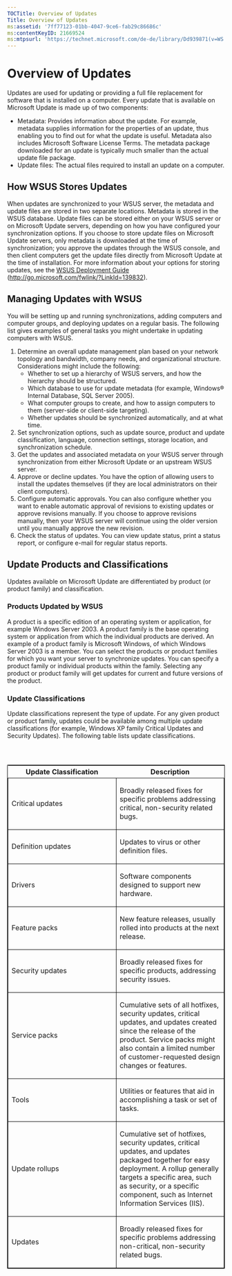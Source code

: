 ```yaml
---
TOCTitle: Overview of Updates
Title: Overview of Updates
ms:assetid: '7ff77123-01bb-4047-9ce6-fab29c86686c'
ms:contentKeyID: 21669524
ms:mtpsurl: 'https://technet.microsoft.com/de-de/library/Dd939871(v=WS.10)'
---
```


Overview of Updates
===================

Updates are used for updating or providing a full file replacement for software that is installed on a computer. Every update that is available on Microsoft Update is made up of two components:

-   Metadata: Provides information about the update. For example, metadata supplies information for the properties of an update, thus enabling you to find out for what the update is useful. Metadata also includes Microsoft Software License Terms. The metadata package downloaded for an update is typically much smaller than the actual update file package.
-   Update files: The actual files required to install an update on a computer.

How WSUS Stores Updates
-----------------------

When updates are synchronized to your WSUS server, the metadata and update files are stored in two separate locations. Metadata is stored in the WSUS database. Update files can be stored either on your WSUS server or on Microsoft Update servers, depending on how you have configured your synchronization options. If you choose to store update files on Microsoft Update servers, only metadata is downloaded at the time of synchronization; you approve the updates through the WSUS console, and then client computers get the update files directly from Microsoft Update at the time of installation. For more information about your options for storing updates, see the [WSUS Deployment Guide](http://go.microsoft.com/fwlink/?linkid=139832) (http://go.microsoft.com/fwlink/?LinkId=139832).

Managing Updates with WSUS
--------------------------

You will be setting up and running synchronizations, adding computers and computer groups, and deploying updates on a regular basis. The following list gives examples of general tasks you might undertake in updating computers with WSUS.

1.  Determine an overall update management plan based on your network topology and bandwidth, company needs, and organizational structure. Considerations might include the following:
    -   Whether to set up a hierarchy of WSUS servers, and how the hierarchy should be structured.
    -   Which database to use for update metadata (for example, Windows® Internal Database, SQL Server 2005).
    -   What computer groups to create, and how to assign computers to them (server-side or client-side targeting).
    -   Whether updates should be synchronized automatically, and at what time.
2.  Set synchronization options, such as update source, product and update classification, language, connection settings, storage location, and synchronization schedule.
3.  Get the updates and associated metadata on your WSUS server through synchronization from either Microsoft Update or an upstream WSUS server.
4.  Approve or decline updates. You have the option of allowing users to install the updates themselves (if they are local administrators on their client computers).
5.  Configure automatic approvals. You can also configure whether you want to enable automatic approval of revisions to existing updates or approve revisions manually. If you choose to approve revisions manually, then your WSUS server will continue using the older version until you manually approve the new revision.
6.  Check the status of updates. You can view update status, print a status report, or configure e-mail for regular status reports.

Update Products and Classifications
-----------------------------------

Updates available on Microsoft Update are differentiated by product (or product family) and classification.

### Products Updated by WSUS

A product is a specific edition of an operating system or application, for example Windows Server 2003. A product family is the base operating system or application from which the individual products are derived. An example of a product family is Microsoft Windows, of which Windows Server 2003 is a member. You can select the products or product families for which you want your server to synchronize updates. You can specify a product family or individual products within the family. Selecting any product or product family will get updates for current and future versions of the product.

### Update Classifications

Update classifications represent the type of update. For any given product or product family, updates could be available among multiple update classifications (for example, Windows XP family Critical Updates and Security Updates). The following table lists update classifications.

###  

<p> </p>
<table style="border:1px solid black;">
<colgroup>
<col width="50%" />
<col width="50%" />
</colgroup>
<thead>
<tr class="header">
<th>Update Classification</th>
<th>Description</th>
</tr>
</thead>
<tbody>
<tr class="odd">
<td style="border:1px solid black;"><p>Critical updates</p></td>
<td style="border:1px solid black;"><p>Broadly released fixes for specific problems addressing critical, non-security related bugs.</p></td>
</tr>  
<tr class="even">
<td style="border:1px solid black;"><p>Definition updates</p></td>
<td style="border:1px solid black;"><p>Updates to virus or other definition files.</p></td>
</tr>  
<tr class="odd">
<td style="border:1px solid black;"><p>Drivers</p></td>
<td style="border:1px solid black;"><p>Software components designed to support new hardware.</p></td>
</tr>  
<tr class="even">
<td style="border:1px solid black;"><p>Feature packs</p></td>
<td style="border:1px solid black;"><p>New feature releases, usually rolled into products at the next release.</p></td>
</tr>  
<tr class="odd">
<td style="border:1px solid black;"><p>Security updates</p></td>
<td style="border:1px solid black;"><p>Broadly released fixes for specific products, addressing security issues.</p></td>
</tr>  
<tr class="even">
<td style="border:1px solid black;"><p>Service packs</p></td>
<td style="border:1px solid black;"><p>Cumulative sets of all hotfixes, security updates, critical updates, and updates created since the release of the product. Service packs might also contain a limited number of customer-requested design changes or features.</p></td>
</tr>  
<tr class="odd">
<td style="border:1px solid black;"><p>Tools</p></td>
<td style="border:1px solid black;"><p>Utilities or features that aid in accomplishing a task or set of tasks.</p></td>
</tr>  
<tr class="even">
<td style="border:1px solid black;"><p>Update rollups</p></td>
<td style="border:1px solid black;"><p>Cumulative set of hotfixes, security updates, critical updates, and updates packaged together for easy deployment. A rollup generally targets a specific area, such as security, or a specific component, such as Internet Information Services (IIS).</p></td>
</tr>  
<tr class="odd">
<td style="border:1px solid black;"><p>Updates</p></td>
<td style="border:1px solid black;"><p>Broadly released fixes for specific problems addressing non-critical, non-security related bugs.</p></td>
</tr>  
</tbody>  
</table>
